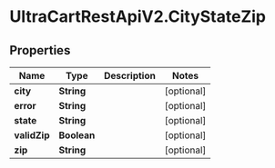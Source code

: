 # UltraCartRestApiV2.CityStateZip

## Properties
Name | Type | Description | Notes
------------ | ------------- | ------------- | -------------
**city** | **String** |  | [optional] 
**error** | **String** |  | [optional] 
**state** | **String** |  | [optional] 
**validZip** | **Boolean** |  | [optional] 
**zip** | **String** |  | [optional] 


